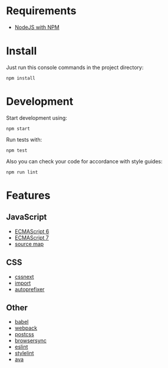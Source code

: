 # Requirements

- [NodeJS with NPM](https://nodejs.org/)

# Install

Just run this console commands in the project directory:

``` shell
npm install
```

# Development

Start development using:

```shell
npm start
```

Run tests with:

```shell
npm test
```

Also you can check your code for accordance with style guides:

```shell
npm run lint
```

# Features

## JavaScript

- [ECMAScript 6](http://babeljs.io/docs/learn-es2015/)
- [ECMAScript 7](http://babeljs.io/docs/plugins/preset-stage-0/)
- [source map](https://developer.mozilla.org/en-US/docs/Tools/Debugger/How_to/Use_a_source_map)

## CSS

- [cssnext](http://cssnext.io/features/)
- [import](https://github.com/postcss/postcss-import)
- [autoprefixer](https://github.com/postcss/autoprefixer)

## Other

- [babel](http://babeljs.io/)
- [webpack](http://webpack.github.io/)
- [postcss](https://github.com/postcss/postcss)
- [browsersync](https://browsersync.io/)
- [eslint](http://eslint.org/)
- [stylelint](http://stylelint.io/)
- [ava](https://github.com/avajs/ava)
